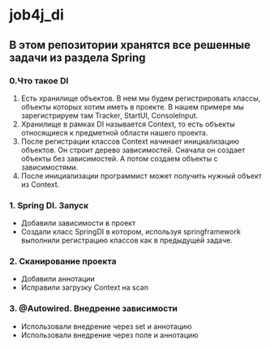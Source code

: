 # job4j_di

## В этом репозитории хранятся все решенные задачи из раздела Spring

### 0.Что такое DI

1. Есть хранилище объектов. В нем мы будем регистрировать классы, объекты которых хотим иметь в проекте.
В нашем примере мы зарегистрируем там Tracker, StartUI, ConsoleInput.
2. Хранилище в рамках DI называется Context, то есть объекты относящиеся к предметной области нашего проекта.
3. После регистрации классов Context начинает инициализацию объектов. Он строит дерево зависимостей. Сначала он создает объекты без зависимостей.
А потом создаем объекты с зависимостями.
4. После инициализации программист может получить нужный объект из Context.

### 1. Spring DI. Запуск 
* Добавили зависимости в проект
* Создали класс SpringDI в котором, используя springframework выполнили регистрацию классов как в предыдущей задаче.

### 2. Сканирование проекта
* Добавили аннотации
* Исправили загрузку Context на scan

### 3. @Autowired. Внедрение зависимости
* Использовали внедрение через set и аннотацию
* Использовали внедрение через поле и аннотацию